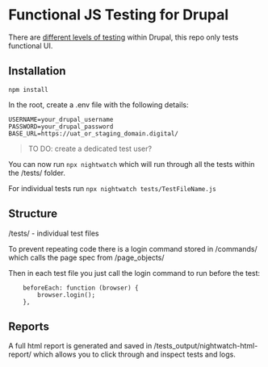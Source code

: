 # Functional JS Testing for Drupal

There are [different levels of testing](https://www.drupal.org/docs/develop/automated-testing/types-of-tests) within Drupal, this repo only tests functional UI.

## Installation

```
npm install
```

In the root, create a .env file with the following details:

```
USERNAME=your_drupal_username
PASSWORD=your_drupal_password
BASE_URL=https://uat_or_staging_domain.digital/
```

> TO DO: create a dedicated test user?

You can now run `npx nightwatch` which will run through all the tests within the /tests/ folder. 

For individual tests run `npx nightwatch tests/TestFileName.js`

## Structure

/tests/ - individual test files

To prevent repeating code there is a login command stored in /commands/ which calls the page spec from /page_objects/

Then in each test file you just call the login command to run before the test:

```
    beforeEach: function (browser) {
        browser.login();
    },
```

## Reports

A full html report is generated and saved in /tests_output/nightwatch-html-report/ which allows you to click through and inspect tests and logs. 

